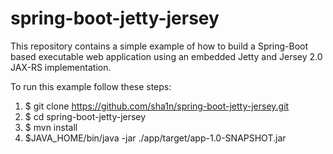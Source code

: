 spring-boot-jetty-jersey
========================

This repository contains a simple example of how to build a Spring-Boot based executable web application using an embedded Jetty and Jersey 2.0 JAX-RS implementation.

To run this example follow these steps:

1. $ git clone https://github.com/sha1n/spring-boot-jetty-jersey.git
2. $ cd spring-boot-jetty-jersey
3. $ mvn install
4. $JAVA_HOME/bin/java -jar ./app/target/app-1.0-SNAPSHOT.jar
